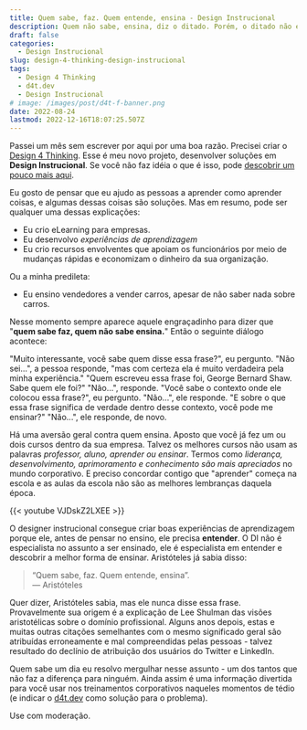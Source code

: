 ```yaml
---
title: Quem sabe, faz. Quem entende, ensina - Design Instrucional
description: Quem não sabe, ensina, diz o ditado. Porém, o ditado não é esse.
draft: false
categories:
  - Design Instrucional
slug: design-4-thinking-design-instrucional
tags:
  - Design 4 Thinking
  - d4t.dev
  - Design Instrucional
# image: /images/post/d4t-f-banner.png
date: 2022-08-24
lastmod: 2022-12-16T18:07:25.507Z
---
```


Passei um mês sem escrever por aqui por uma boa razão. Precisei criar o [Design 4 Thinking](https://d4t.dev). Esse é meu novo projeto, desenvolver soluções em **Design Instrucional**. Se você não faz idéia o que é isso, pode [descobrir um pouco mais aqui](https://d4t.dev/post/o-que-e-design-instrucional-ou-instructional-design/).  

Eu gosto de pensar que eu ajudo as pessoas a aprender como aprender coisas, e algumas dessas coisas são soluções. Mas em resumo, pode ser qualquer uma dessas explicações:

- Eu crio eLearning para empresas.
- Eu desenvolvo *experiências de aprendizagem*
- Eu crio recursos envolventes que apoiam os funcionários por meio de mudanças rápidas e economizam o dinheiro da sua organização.

Ou a minha predileta:

- Eu ensino vendedores a vender carros, apesar de não saber nada sobre carros.

Nesse momento sempre aparece aquele engraçadinho para dizer que "**quem sabe faz, quem não sabe ensina.**" Então o seguinte diálogo acontece:

"Muito interessante, você sabe quem disse essa frase?", eu pergunto.
"Não sei...", a pessoa responde, "mas com certeza ela é muito verdadeira pela minha experiência."
"Quem escreveu essa frase foi, George Bernard Shaw. Sabe quem ele foi?"
"Não...", responde.
"Você sabe o contexto onde ele colocou essa frase?", eu pergunto.
"Não...", ele responde.
"E sobre o que essa frase significa de verdade dentro desse contexto, você pode me ensinar?"
"Não...", ele responde, de novo.

Há uma aversão geral contra quem ensina. Aposto que você já fez um ou dois cursos dentro da sua empresa. Talvez os melhores cursos não usam as palavras *professor, aluno, aprender ou ensinar*. Termos como *liderança, desenvolvimento, aprimoramento e conhecimento são mais apreciados* no mundo corporativo. E preciso concordar contigo que "aprender" começa na escola e as aulas da escola não são as melhores lembranças daquela época.

{{< youtube VJDskZ2LXEE >}}

O designer instrucional consegue criar boas experiências de aprendizagem porque ele, antes de pensar no ensino, ele precisa **entender**. O DI não é especialista no assunto a ser ensinado, ele é especialista em entender e descobrir a melhor forma de ensinar. Aristóteles já sabia disso:

> “Quem sabe, faz. Quem entende, ensina”.  
— Aristóteles

Quer dizer, Aristóteles sabia, mas ele nunca disse essa frase. Provavelmente sua origem é a explicação de Lee Shulman das visões aristotélicas sobre o domínio profissional. Alguns anos depois, estas e muitas outras citações semelhantes com o mesmo significado geral são atribuídas erroneamente e mal compreendidas pelas pessoas -  talvez resultado do declínio de atribuição dos usuários do Twitter e LinkedIn.

Quem sabe um dia eu resolvo mergulhar nesse assunto - um dos tantos que não faz a diferença para ninguém. Ainda assim é uma informação divertida para você usar nos treinamentos corporativos naqueles momentos de tédio (e indicar o [d4t.dev](https://d4t.dev/) como solução para o problema).

Use com moderação.